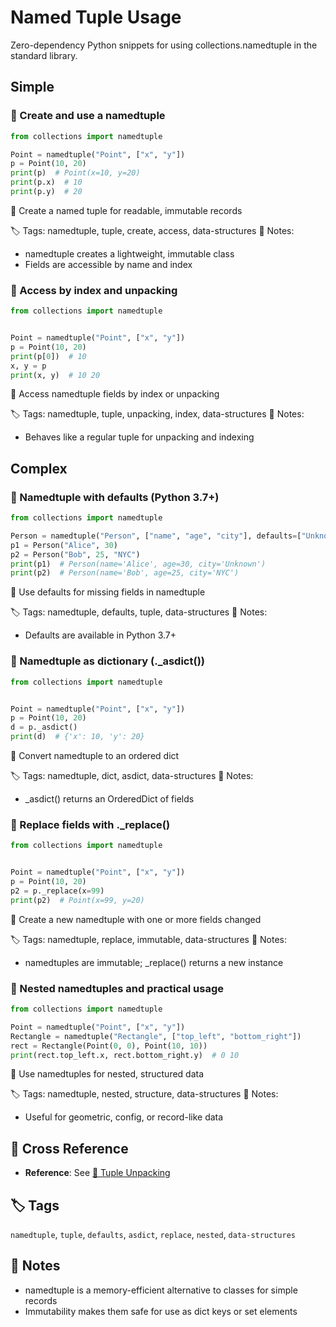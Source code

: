 # Named Tuple Usage

Zero-dependency Python snippets for using collections.namedtuple in the standard library.

## Simple

### 🧩 Create and use a namedtuple

```python
from collections import namedtuple

Point = namedtuple("Point", ["x", "y"])
p = Point(10, 20)
print(p)  # Point(x=10, y=20)
print(p.x)  # 10
print(p.y)  # 20
```

📂 Create a named tuple for readable, immutable records

🏷️ Tags: namedtuple, tuple, create, access, data-structures
📝 Notes:
- namedtuple creates a lightweight, immutable class
- Fields are accessible by name and index

### 🧩 Access by index and unpacking

```python
from collections import namedtuple


Point = namedtuple("Point", ["x", "y"])
p = Point(10, 20)
print(p[0])  # 10
x, y = p
print(x, y)  # 10 20
```

📂 Access namedtuple fields by index or unpacking

🏷️ Tags: namedtuple, tuple, unpacking, index, data-structures
📝 Notes:
- Behaves like a regular tuple for unpacking and indexing

## Complex

### 🧩 Namedtuple with defaults (Python 3.7+)

```python
from collections import namedtuple

Person = namedtuple("Person", ["name", "age", "city"], defaults=["Unknown"])
p1 = Person("Alice", 30)
p2 = Person("Bob", 25, "NYC")
print(p1)  # Person(name='Alice', age=30, city='Unknown')
print(p2)  # Person(name='Bob', age=25, city='NYC')
```

📂 Use defaults for missing fields in namedtuple

🏷️ Tags: namedtuple, defaults, tuple, data-structures
📝 Notes:
- Defaults are available in Python 3.7+

### 🧩 Namedtuple as dictionary (._asdict())

```python
from collections import namedtuple


Point = namedtuple("Point", ["x", "y"])
p = Point(10, 20)
d = p._asdict()
print(d)  # {'x': 10, 'y': 20}
```

📂 Convert namedtuple to an ordered dict

🏷️ Tags: namedtuple, dict, asdict, data-structures
📝 Notes:
- _asdict() returns an OrderedDict of fields

### 🧩 Replace fields with ._replace()

```python
from collections import namedtuple


Point = namedtuple("Point", ["x", "y"])
p = Point(10, 20)
p2 = p._replace(x=99)
print(p2)  # Point(x=99, y=20)
```

📂 Create a new namedtuple with one or more fields changed

🏷️ Tags: namedtuple, replace, immutable, data-structures
📝 Notes:
- namedtuples are immutable; _replace() returns a new instance

### 🧩 Nested namedtuples and practical usage

```python
from collections import namedtuple

Point = namedtuple("Point", ["x", "y"])
Rectangle = namedtuple("Rectangle", ["top_left", "bottom_right"])
rect = Rectangle(Point(0, 0), Point(10, 10))
print(rect.top_left.x, rect.bottom_right.y)  # 0 10
```

📂 Use namedtuples for nested, structured data

🏷️ Tags: namedtuple, nested, structure, data-structures
📝 Notes:
- Useful for geometric, config, or record-like data

## 🔗 Cross Reference

- **Reference**: See [📂 Tuple Unpacking](tuple_unpacking.md)

## 🏷️ Tags

`namedtuple`, `tuple`, `defaults`, `asdict`, `replace`, `nested`, `data-structures`

## 📝 Notes
- namedtuple is a memory-efficient alternative to classes for simple records
- Immutability makes them safe for use as dict keys or set elements
